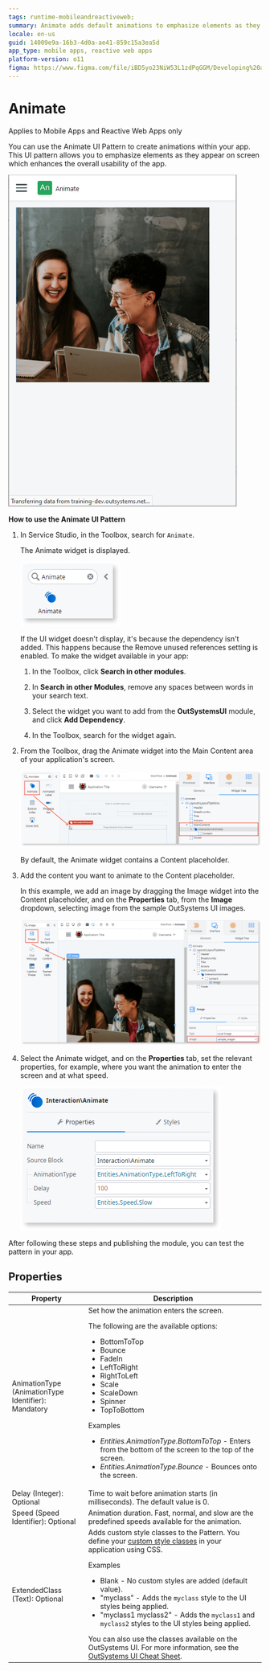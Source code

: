 ```yaml
---
tags: runtime-mobileandreactiveweb;  
summary: Animate adds default animations to emphasize elements as they appear on the screen.
locale: en-us
guid: 14009e9a-16b3-4d0a-ae41-859c15a3ea5d
app_type: mobile apps, reactive web apps
platform-version: o11
figma: https://www.figma.com/file/iBD5yo23NiW53L1zdPqGGM/Developing%20an%20Application?node-id=205:86
---
```


# Animate

<div class="info" markdown="1">

Applies to Mobile Apps and Reactive Web Apps only

</div>

You can use the Animate UI Pattern to create animations within your app. This UI pattern allows you to emphasize elements as they appear on screen which enhances the overall usability of the app.

![](images/animation.gif)

**How to use the Animate UI Pattern**

1. In Service Studio, in the Toolbox, search for `Animate`.

    The Animate widget is displayed.

    ![](<images/animate-3-ss.png>)

    If the UI widget doesn't display, it's because the dependency isn't added. This happens because the Remove unused references setting is enabled. To make the widget available in your app:

    1. In the Toolbox, click **Search in other modules**.

    1. In **Search in other Modules**, remove any spaces between words in your search text.
    
    1. Select the widget you want to add from the **OutSystemsUI** module, and click **Add Dependency**. 
    
    1. In the Toolbox, search for the widget again.

1. From the Toolbox, drag the Animate widget into the Main Content area of your application's screen.

    ![](<images/animate-1-ss.png>)

    By default, the Animate widget contains a Content placeholder.

1. Add the content you want to animate to the Content placeholder.

    In this example, we add an image by dragging the Image widget into the Content placeholder, and on the **Properties** tab, from the **Image** dropdown, selecting image from the sample OutSystems UI images.

    ![](<images/animate-4-ss.png?width=800>)

1. Select the Animate widget, and on the **Properties** tab, set the relevant properties, for example, where you want the animation to enter the screen and at what speed.

    ![](<images/animate-5-ss.png>)

After following these steps and publishing the module, you can test the pattern in your app.

## Properties

| Property                                            | Description                                                                                                                                                                                                                                                                                                                                                                                                                                                                                                                                                                                                            |
|-----------------------------------------------------|------------------------------------------------------------------------------------------------------------------------------------------------------------------------------------------------------------------------------------------------------------------------------------------------------------------------------------------------------------------------------------------------------------------------------------------------------------------------------------------------------------------------------------------------------------------------------------------------------------------------|
| AnimationType (AnimationType Identifier): Mandatory | Set how the animation enters the screen. <p>The following are the available options: <ul><li>BottomToTop</li> <li>Bounce</li><li>FadeIn</li><li>LeftToRight</li><li>RightToLeft</li><li>Scale</li><li>ScaleDown</li><li>Spinner</li><li>TopToBottom</li></ul></p> <p>Examples <ul><li>_Entities.AnimationType.BottomToTop_ - Enters from the bottom of the screen to the top of the screen.</li><li>_Entities.AnimationType.Bounce_ - Bounces onto the screen.</li></ul></p>                                                                                                                                           |
| Delay (Integer): Optional                           | Time to wait before animation starts (in milliseconds). The default value is 0.                                                                                                                                                                                                                                                                                                                                                                                                                                                                                                                                        |
| Speed (Speed Identifier): Optional                  | Animation duration. Fast, normal, and slow are the predefined speeds available for the animation.                                                                                                                                                                                                                                                                                                                                                                                                                                                                                                                      |
| ExtendedClass (Text): Optional                      | Adds custom style classes to the Pattern. You define your [custom style classes](../../../look-feel/css.md) in your application using CSS. <p>Examples <ul><li>Blank - No custom styles are added (default value).</li><li>"myclass" - Adds the ``myclass`` style to the UI styles being applied.</li><li>"myclass1 myclass2" - Adds the ``myclass1`` and ``myclass2`` styles to the UI styles being applied.</li></ul></p>You can also use the classes available on the OutSystems UI. For more information, see the [OutSystems UI Cheat Sheet](https://outsystemsui.outsystems.com/OutSystemsUIWebsite/CheatSheet). |

